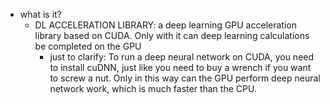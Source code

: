   * what is it?
    * DL ACCELERATION LIBRARY: a deep learning GPU acceleration library based on CUDA. Only with it can deep learning calculations be completed on the GPU
      * just to clarify: To run a deep neural network on CUDA, you need to install cuDNN, just like you need to buy a wrench if you want to screw a nut. Only in this way can the GPU perform deep neural network work, which is much faster than the CPU.
